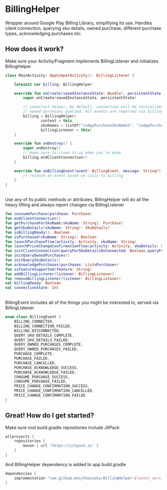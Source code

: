 # BillingHelper
Wrapper around Google Play Billing Library, simplifying its use. 
Handles client connection, querying sku details, owned purchase, different purchase types, acknowledging purchases etc.

## How does it work?
Make sure your Activity/Fragment implements BillingListener and initializes BillingHelper
``` kotlin
class MainActivity: AppCompatActivity(), BillingListener {

    lateinit var billing: BillingHelper

    override fun onCreate(savedInstanceState: Bundle?, persistentState: PersistableBundle?) {
        super.onCreate(savedInstanceState, persistentState)

        // construct helper, by default, connection will be initialized immediately with sku details and
        // owned purchases queried. All events are reported via billingListener.
        billing = BillingHelper(
                context = this, 
                skuNames = listOf("inAppPurchaseSkuName1", "inAppPurchaseSkuName2", "subscriptionSkuName"),
                billingListener = this)
    }

    override fun onDestroy() {
        super.onDestroy()
        // make sure to clean it up when you're done
        billing.endClientConnection()
    }

    override fun onBillingEvent(event: BillingEvent, message: String?) {
        // receive an event based on calls to billing
    }
}
```

<br/>Use any of its public methods or attributes, BillingHelper will do all the heavy lifting and always report changes via BillingListener
``` kotlin
fun consumePurchase(purchase: Purchase)
fun endClientConnection()
fun getPurchaseForSkuName(skuName: String): Purchase?
fun getSkuDetails(skuName: String): SkuDetails?
fun isBillingReady(): Boolean
fun isPurchased(skuName: String): Boolean
fun launchPurchaseFlow(activity: Activity, skuName: String)
fun launchPriceChangeConfirmationFlow(activity: Activity, skuDetails: SkuDetails)
fun initClientConnection(queryForSkuDetailsOnConnected: Boolean,queryForOwnedPurchasesOnConected: Boolean)
fun initQueryOwnedPurchases()
fun initQuerySkuDetails()
fun acknowledgePurchases(purchases: List<Purchase>)
fun isFeatureSupported(feature: String)
fun addBillingListener(listener: BillingListener)
fun removeBillingListener(listener: BillingListener)
val billingReady: Boolean
val connectionState: Int
```

<br/>BillingEvent includes all of the things you might be interested in, served via BillingListener 
``` kotlin
enum class BillingEvent {
    BILLING_CONNECTED,
    BILLING_CONNECTION_FAILED,
    BILLING_DISCONNECTED,
    QUERY_SKU_DETAILS_COMPLETE,
    QUERY_SKU_DETAILS_FAILED,
    QUERY_OWNED_PURCHASES_COMPLETE,
    QUERY_OWNED_PURCHASES_FAILED,
    PURCHASE_COMPLETE,
    PURCHASE_FAILED,
    PURCHASE_CANCELLED,
    PURCHASE_ACKNOWLEDGE_SUCCESS,
    PURCHASE_ACKNOWLEDGE_FAILED,
    CONSUME_PURCHASE_SUCCESS,
    CONSUME_PURCHASE_FAILED,
    PRICE_CHANGE_CONFIRMATION_SUCCESS,
    PRICE_CHANGE_CONFIRMATION_CANCELLED,
    PRICE_CHANGE_CONFIRMATION_FAILED
}
```

## Great! How do I get started?
Make sure root build.gradle repositories include JitPack
``` gradle
allprojects {
    repositories {
        maven { url 'https://jitpack.io' }
    }
}
```

And BillingHelper dependency is added to app build.gradle
``` gradle
dependencies {
    implementation "com.github.mvojtkovszky:BillingHelper:$latest_version"
}
```
